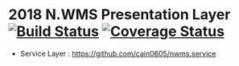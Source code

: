 # 2018 N.WMS Presentation Layer [![Build Status](https://travis-ci.org/cain0605/nwms.presentation.svg?branch=master)](https://travis-ci.org/cain0605/nwms.presentation) [![Coverage Status](https://coveralls.io/repos/github/cain0605/nwms.presentation/badge.svg?branch=master)](https://coveralls.io/github/cain0605/nwms.presentation?branch=master)

- Service Layer : https://github.com/cain0605/nwms.service
  
